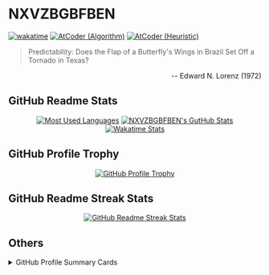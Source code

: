 # NXVZBGBFBEN

[![wakatime](https://wakatime.com/badge/user/28d85a74-326a-4c18-a4a4-ef5734451587.svg)](https://wakatime.com/@28d85a74-326a-4c18-a4a4-ef5734451587)
[![AtCoder (Algorithm)](https://badgen.org/img/atcoder/NXVZBGBFBEN/rating/algorithm?style=flat&label=AtCoder+%28Algorithm%29)](https://atcoder.jp/users/NXVZBGBFBEN?contestType=algo)
[![AtCoder (Heuristic)](https://badgen.org/img/atcoder/NXVZBGBFBEN/rating/heuristic?style=flat&label=AtCoder+%28Heuristic%29)](https://atcoder.jp/users/NXVZBGBFBEN?contestType=heuristic)

> Predictability: Does the Flap of a Butterfly's Wings in Brazil Set Off a Tornado in Texas?  

<p align="right">-- Edward N. Lorenz (1972)</p>

## GitHub Readme Stats

<div align="center">
    <a href="https://github.com/anuraghazra/github-readme-stats"><img alt="Most Used Languages" height="160px" src="https://github-readme-stats.vercel.app/api/top-langs/?username=NXVZBGBFBEN&size_weight=0.5&count_weight=0.5&layout=compact&langs_count=8&theme=onedark&card_width=300"></a>
    <a href="https://github.com/anuraghazra/github-readme-stats"><img alt="NXVZBGBFBEN's GutHub Stats" height="160px" src="https://github-readme-stats.vercel.app/api?username=NXVZBGBFBEN&show_icons=true&count_private=true&include_all_commits=true&theme=onedark"></a><br>
    <a href="https://github.com/anuraghazra/github-readme-stats"><img alt="Wakatime Stats" src="https://github-readme-stats.vercel.app/api/wakatime?username=NXVZBGBFBEN&theme=onedark&layout=compact&langs_count=10"></a>
</div>

## GitHub Profile Trophy

<div align="center">
    <a href="https://github.com/ryo-ma/github-profile-trophy"><img alt="GitHub Profile Trophy" src="https://github-profile-trophy.vercel.app/?username=NXVZBGBFBEN&theme=onedark&margin-w=10&margin-h=10"></a>
</div>

## GitHub Readme Streak Stats

<div align="center">
    <a href="https://github.com/DenverCoder1/github-readme-streak-stats"><img alt="GitHub Readme Streak Stats" src="https://github-readme-streak-stats.herokuapp.com?user=NXVZBGBFBEN&theme=onedark"></a>
</div>

## Others

<details>
<summary>GitHub Profile Summary Cards</summary>
    <div align="center">
        <a href="https://github.com/vn7n24fzkq/github-profile-summary-cards"><img alt="NXVZBGBFBEN (NXVZBGBFBEN)" src="https://raw.githubusercontent.com/NXVZBGBFBEN/NXVZBGBFBEN/main/profile-summary-card-output/onedark/0-profile-details.svg"></a><br>
        <a href="https://github.com/vn7n24fzkq/github-profile-summary-cards"><img alt="Top Languages by Repo" src="https://raw.githubusercontent.com/NXVZBGBFBEN/NXVZBGBFBEN/main/profile-summary-card-output/onedark/1-repos-per-language.svg"></a>
        <a href="https://github.com/vn7n24fzkq/github-profile-summary-cards"><img alt="Top Languages by Commit" src="https://raw.githubusercontent.com/NXVZBGBFBEN/NXVZBGBFBEN/main/profile-summary-card-output/onedark/2-most-commit-language.svg"></a><br>
        <a href="https://github.com/vn7n24fzkq/github-profile-summary-cards"><img alt="Stats" src="https://raw.githubusercontent.com/NXVZBGBFBEN/NXVZBGBFBEN/main/profile-summary-card-output/onedark/3-stats.svg"></a>
        <a href="https://github.com/vn7n24fzkq/github-profile-summary-cards"><img alt="Commits (UTC +9)" src="https://raw.githubusercontent.com/NXVZBGBFBEN/NXVZBGBFBEN/main/profile-summary-card-output/onedark/4-productive-time.svg"></a>
    </div>
</details>
